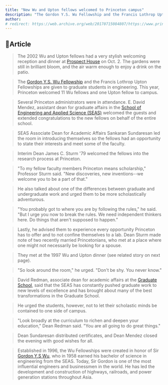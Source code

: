 ```yaml
---
title: "New Wu and Upton fellows welcomed to Princeton campus"
description: "The Gordon Y.S. Wu Fellowship and the Francis Lothrop Upton Fellowships are given to graduate students in engineering."
author: 
# redirect: https://web.archive.org/web/20170715084807/https://www.princeton.edu/engineering/eqnews/winter02-03/feature10.html
---
```


## 📰Article

> The 2002 Wu and Upton fellows had a very stylish welcoming reception and dinner at [Prospect House](https://prospecthouse.princeton.edu/) on Oct. 2. The gardens were still in brilliant bloom, and the air warm enough to enjoy a drink on the patio.

> The [Gordon Y.S. Wu Fellowship](https://gradschool.princeton.edu/financial-support/fellowships/princeton-fellowships/gordon-wu-fellowship) and the Francis Lothrop Upton Fellowships are given to graduate students in engineering. This year, Princeton welcomed 11 Wu fellows and one Upton fellow to campus. 

> Several Princeton administrators were in attendance. E. David Mendez, assistant dean for graduate affairs in the [School of Engineering and Applied Science (SEAS)](https://engineering.princeton.edu/) welcomed the guests and extended congratulations to the new fellows on behalf of the entire school.

> SEAS Associate Dean for Academic Affairs Sankaran Sundaresan led the room in introducing themselves so the fellows had an opportunity to state their interests and meet some of the faculty.

> Interim Dean James C. Sturm '79 welcomed the fellows into the research process at Princeton.

> "To my fellow faculty members Princeton means scholarship," Professor Sturm said. "New discoveries, new inventions--we welcome you to be a part of that."

> He also talked about one of the differences between graduate and undergraduate work and urged them to be more scholastically adventurous.

> "You probably got to where you are by following the rules," he said. "But I urge you now to break the rules. We need independent thinkers here. Do things that aren't supposed to happen."

> Lastly, he advised them to experience every opportunity Princeton has to offer and to not confine themselves to a lab. Dean Sturm made note of two recently married Princetonians, who met at a place where one might not necessarily be looking for a spouse.

> They met at the 1997 Wu and Upton dinner (see related story on next page).

> "So look around the room," he urged. "Don't be shy. You never know."

> David Redman, associate dean for academic affairs at the [Graduate School](https://gradschool.princeton.edu/), said that the SEAS has constantly pushed graduate work to new levels of excellence and has brought about many of the best transformations in the Graduate School.

> He urged the students, however, not to let their scholastic minds be contained to one side of campus.

> "Look broadly at the curriculum to richen and deepen your education," Dean Redman said. "You are all going to do great things."

> Dean Sundaresan distributed certificates, and Dean Mendez closed the evening with good wishes for all.

> Established in 1996, the Wu Fellowships were created in honor of Sir [Gordon Y.S Wu](https://en.wikipedia.org/wiki/Gordon_Wu), who in 1958 earned his bachelor of science in engineering from the SEAS. Today, Sir Gordon is one of the most influential engineers and businessmen in the world. He has led the development and construction of highways, railroads, and power generation stations throughout Asia.
